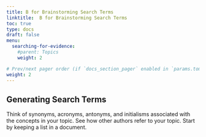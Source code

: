 ```yaml
---
title: B for Brainstorming Search Terms
linktitle:  B for Brainstorming Search Terms
toc: true
type: docs
draft: false
menu:
  searching-for-evidence:
    #parent: Topics
    weight: 2

# Prev/next pager order (if `docs_section_pager` enabled in `params.toml`)
weight: 2
---
```




## Generating Search Terms

Think of synonyms, acronyms, antonyms, and initialisms associated with the concepts in your topic. See how other authors refer to your topic. Start by keeping a list in a document.